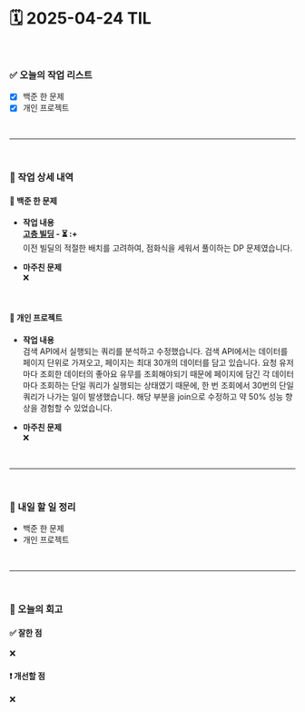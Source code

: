 # 🗓️ 2025-04-24 TIL

<br>

### ✅ 오늘의 작업 리스트  
- [x] 백준 한 문제  
- [x] 개인 프로젝트

<br>

---

<br>

### 📌 작업 상세 내역  

#### 🔹 백준 한 문제  
- **작업 내용**<br>
**[고층 빌딩](https://www.acmicpc.net/problem/1328) - ⏳ :+**<br>
이전 빌딜의 적절한 배치를 고려하여, 점화식을 세워서 풀이하는 DP 문제였습니다.

- **마주친 문제**<br>
❌

<br>

#### 🔹 개인 프로젝트
- **작업 내용**<br>
검색 API에서 실행되는 쿼리를 분석하고 수정했습니다. 검색 API에서는 데이터를 페이지 단위로 가져오고, 페이지는 최대 30개의 데이터를 담고 있습니다. 요청 유저마다 조회한 데이터의 좋아요 유무를 조회해야되기 때문에 페이지에 담긴 각 데이터마다 조회하는 단일 쿼리가 실행되는 상태였기 때문에, 한 번 조회에서 30번의 단일 쿼리가 나가는 일이 발생했습니다. 해당 부분을 join으로 수정하고 약 50% 성능 향상을 경험할 수 있었습니다.

- **마주친 문제**<br>
❌

<br>

---

<br>

### 🚀 내일 할 일 정리  

- 백준 한 문제  
- 개인 프로젝트

<br>

---

<br>

### 🧐 오늘의 회고  

#### ✅ 잘한 점
❌

#### ❗ 개선할 점
❌



<br><br><br>
